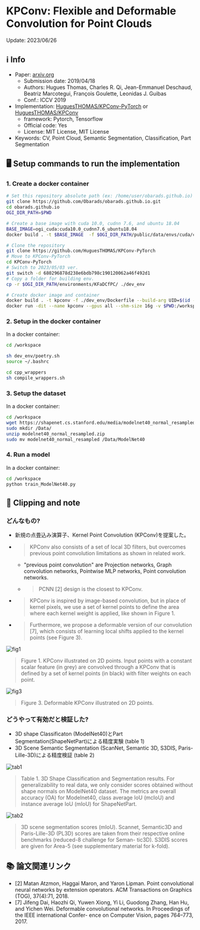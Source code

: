 # KPConv: Flexible and Deformable Convolution for Point Clouds

Update: 2023/06/26

## ℹ️ Info
- Paper: [arxiv.org](https://arxiv.org/abs/1904.08889)
  - Submission date: 2019/04/18
  - Authors: Hugues Thomas, Charles R. Qi, Jean-Emmanuel Deschaud, Beatriz Marcotegui, François Goulette, Leonidas J. Guibas
  - Conf.: ICCV 2019
- Implementation: [HuguesTHOMAS/KPConv-PyTorch](https://github.com/HuguesTHOMAS/KPConv-PyTorch) or [HuguesTHOMAS/KPConv](https://github.com/HuguesTHOMAS/KPConv)
  - framework: Pytorch, Tensorflow
  - Official code: Yes
  - License: MIT License, MIT License
- Keywords: CV, Point Cloud, Semantic Segmentation, Classification, Part Segmentation

## 🖥️ Setup commands to run the implementation
### 1. Create a docker container
```bash
# Set this repository absolute path (ex: /home/user/obarads.github.io)
git clone https://github.com/Obarads/obarads.github.io.git
cd obarads.github.io
OGI_DIR_PATH=$PWD

# Create a base image with cuda 10.0, cudnn 7.6, and ubuntu 18.04
BASE_IMAGE=ogi_cuda:cuda10.0_cudnn7.6_ubuntu18.04
docker build . -t $BASE_IMAGE  -f $OGI_DIR_PATH/public/data/envs/cuda/cuda10.0_cudnn7.6_ubuntu18.04/Dockerfile 

# Clone the repository
git clone https://github.com/HuguesTHOMAS/KPConv-PyTorch
# Move to KPConv-PyTorch
cd KPConv-PyTorch
# Switch to 2023/05/03 ver.
git switch -d 680296878d238e6bdb798c190120062a46f492d1
# Copy a folder for building env.
cp -r $OGI_DIR_PATH/environments/KFaDCfPC/ ./dev_env

# Create docker image and container
docker build . -t kpconv -f ./dev_env/Dockerfile --build-arg UID=$(id -u) --build-arg GID=$(id -g) --build-arg BASE_IMAGE=$BASE_IMAGE
docker run -dit --name kpconv --gpus all --shm-size 16g -v $PWD:/workspace kpconv
```

### 2. Setup in the docker container
In a docker container:
```bash
cd /workspace

sh dev_env/poetry.sh
source ~/.bashrc

cd cpp_wrappers
sh compile_wrappers.sh
```

### 3. Setup the dataset
In a docker container:
```bash
cd /workspace
wget https://shapenet.cs.stanford.edu/media/modelnet40_normal_resampled.zip --no-check-certificate
sudo mkdir /Data/
unzip modelnet40_normal_resampled.zip
sudo mv modelnet40_normal_resampled /Data/ModelNet40
```

### 4. Run a model
In a docker container:
```bash
cd /workspace
python train_ModelNet40.py
```

## 📝 Clipping and note
### どんなもの?
- 新規の点畳込み演算子、Kernel Point Convolution (KPConv)を提案した。
- >  KPConv also consists of a set of local 3D filters, but overcomes previous point convolution limitations as shown in related work.
  - "previous point convolution" are Projection networks, Graph convolution networks, Pointwise MLP networks, Point convolution networks.
  - > PCNN [2] design is the closest to KPConv.
- > KPConv is inspired by image-based convolution, but in place of kernel pixels, we use a set of kernel points to define the area where each kernel weight is applied, like shown in Figure 1.
- > Furthermore, we propose a deformable version of our convolution [7], which consists of learning local shifts applied to the kernel points (see Figure 3).

![fig1](img/KFaDCfPC/fig1.png)
> Figure 1. KPConv illustrated on 2D points. Input points with a constant scalar feature (in grey) are convolved through a KPConv that is defined by a set of kernel points (in black) with filter weights on each point.

![fig3](img/KFaDCfPC/fig3.png)
> Figure 3. Deformable KPConv illustrated on 2D points.

### どうやって有効だと検証した?
- 3D shape Classificaton (ModelNet40)とPart Segmentation(ShapeNetPart)による精度実験 (table 1)
- 3D Scene Semantic Segmentation (ScanNet, Semantic 3D, S3DIS, Paris-Lille-3D)による精度検証 (table 2)

![tab1](img/KFaDCfPC/tab1.png)
> Table 1. 3D Shape Classification and Segmentation results. For generalizability to real data, we only consider scores obtained without shape normals on ModelNet40 dataset. The metrics are overall accuracy (OA) for Modelnet40, class average IoU (mcIoU) and instance average IoU (mIoU) for ShapeNetPart.

![tab2](img/KFaDCfPC/tab2.png)
> 3D scene segmentation scores (mIoU). Scannet, Semantic3D and Paris-Lille-3D (PL3D) scores are taken from their respective online benchmarks (reduced-8 challenge for Seman- tic3D). S3DIS scores are given for Area-5 (see supplementary material for k-fold).

## 📚 論文関連リンク
- [2] Matan Atzmon, Haggai Maron, and Yaron Lipman. Point convolutional neural networks by extension operators. ACM Transactions on Graphics (TOG), 37(4):71, 2018.
- [7] Jifeng Dai, Haozhi Qi, Yuwen Xiong, Yi Li, Guodong Zhang, Han Hu, and Yichen Wei. Deformable convolutional networks. In Proceedings of the IEEE international Confer- ence on Computer Vision, pages 764–773, 2017.
